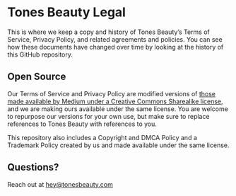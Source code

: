 # Tones Beauty Legal

This is where we keep a copy and history of Tones Beauty’s Terms of Service, Privacy Policy, and related agreements and policies. You can see how these documents have changed over time by looking at the history of this GitHub repository.

## Open Source

Our Terms of Service and Privacy Policy are modified versions of [those made available by Medium under a Creative Commons Sharealike license](https://github.com/Medium/medium-policy), and we are making ours available under the same license. You are welcome to repurpose our versions for your own use, but make sure to replace references to Tones Beauty with references to you.

This repository also includes a Copyright and DMCA Policy and a Trademark Policy created by us and made available under the same license.

## Questions? 

Reach out at [hey@tonesbeauty.com](mailto:hey@tonesbeauty.com)
